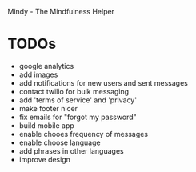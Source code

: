 Mindy - The Mindfulness Helper

# TODOs
- google analytics
- add images 
- add notifications for new users and sent messages
- contact twilio for bulk messaging
- add 'terms of service' and 'privacy' 
- make footer nicer
- fix emails for "forgot my password"
- build mobile app 
- enable chooes frequency of messages
- enable choose language
- add phrases in other languages
- improve design 
